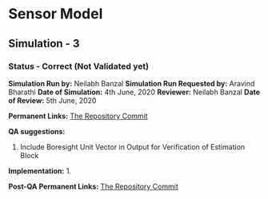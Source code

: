 # Sensor Model
##  Simulation - 3
### Status - Correct (Not Validated yet)

**Simulation Run by:** Neilabh Banzal
**Simulation Run  Requested by:** Aravind Bharathi
**Date of Simulation:** 4th June, 2020
**Reviewer:** Neilabh Banzal
**Date of Review:**	5th June, 2020

**Permanent Links:** [The Repository Commit]()

**QA suggestions:**
1. Include Boresight Unit Vector in Output for Verification of Estimation Block

**Implementation:**
1.  

**Post-QA Permanent Links:** [The Repository Commit]()